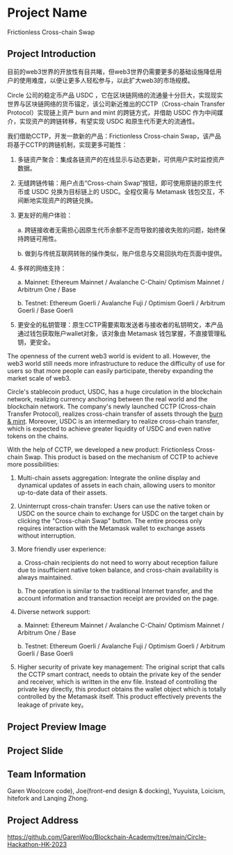 # Project Name
Frictionless Cross-chain Swap
## Project Introduction
目前的web3世界的开放性有目共睹，但web3世界仍需要更多的基础设施降低用户的使用难度，以便让更多人轻松参与，以此扩大web3的市场规模。

Circle 公司的稳定币产品 USDC ，它在区块链网络的流通量十分巨大，实现现实世界与区块链网络的货币锚定，该公司新近推出的CCTP（Cross-chain Transfer Protocol）实现链上资产 burn and mint 的跨链方式，并借助 USDC 作为中间媒介，实现资产的跨链转移，有望实现 USDC 和原生代币更大的流通性。

我们借助CCTP，开发一款新的产品：Frictionless Cross-chain Swap，该产品将基于CCTP的跨链机制，实现更多可能性：

1. 多链资产聚合：集成各链资产的在线显示与动态更新，可供用户实时监控资产数据。
   
2. 无缝跨链传输：用户点击“Cross-chain Swap”按钮，即可使用原链的原生代币或 USDC 兑换为目标链上的 USDC。全程仅需与 Metamask 钱包交互，不间断地实现资产的跨链兑换。
   
3. 更友好的用户体验：

     a. 跨链接收者无需担心因原生代币余额不足而导致的接收失败的问题，始终保持跨链可用性。
   
     b. 做到与传统互联网转账的操作类似，账户信息与交易回执均在页面中提供。
   
4. 多样的网络支持：
   
     a. Mainnet: Ethereum Mainnet / Avalanche C-Chain/ Optimism Mainnet / Arbitrum One / Base
   
     b. Testnet: Ethereum Goerli / Avalanche Fuji / Optimism Goerli / Arbitrum Goerli / Base Goerli
   
5. 更安全的私钥管理：原生CCTP需要索取发送者与接收者的私钥明文，本产品通过钱包获取账户wallet对象，该对象由 Metamask 钱包掌握，不直接管理私钥，更安全。


The openness of the current web3 world is evident to all. However, the web3 world still needs more infrastructure to reduce the difficulty of use for users so that more people can easily participate, thereby expanding the market scale of web3.

Circle's stablecoin product, USDC, has a huge circulation in the blockchain network, realizing currency anchoring between the real world and the blockchain network. The company's newly launched CCTP (Cross-chain Transfer Protocol), realizes cross-chain transfer of assets through the <u>burn & mint</u>. Moreover, USDC is an intermediary to realize cross-chain transfer, which is expected to achieve greater liquidity of USDC and even native tokens on the chains.

With the help of CCTP, we developed a new product: Frictionless Cross-chain Swap. This product is based on the mechanism of CCTP to achieve more possibilities:

1. Multi-chain assets aggregation: Integrate the online display and dynamical updates of assets in each chain, allowing users to monitor up-to-date data of their assets.

2. Uninterrupt cross-chain transfer: Users can use the native token or USDC on the source chain to exchange for USDC on the target chain by clicking the "Cross-chain Swap" button. The entire process only requires interaction with the Metamask wallet to exchange assets without interruption.

3. More friendly user experience:

      a. Cross-chain recipients do not need to worry about reception failure due to insufficient native token balance, and cross-chain availability is always maintained.
   
      b. The operation is similar to the traditional Internet transfer, and the account information and transaction receipt are provided on the page.
   
4. Diverse network support:

      a. Mainnet: Ethereum Mainnet / Avalanche C-Chain/ Optimism Mainnet / Arbitrum One / Base
   
      b. Testnet: Ethereum Goerli / Avalanche Fuji / Optimism Goerli / Arbitrum Goerli / Base Goerli
   
5. Higher security of private key management: The original script that calls the CCTP smart contract, needs to obtain the private key of the sender and receiver, which is written in the env file. Instead of controlling the private key directly, this product obtains the wallet object which is totally controlled by the Metamask itself. This product effectively prevents the leakage of private key。
   
## Project Preview Image


## Project Slide


## Team Information
Garen Woo(core code), Joe(front-end design & docking), Yuyuista, Loicism, hitefork and Lanqing Zhong.
## Project Address
https://github.com/GarenWoo/Blockchain-Academy/tree/main/Circle-Hackathon-HK-2023
